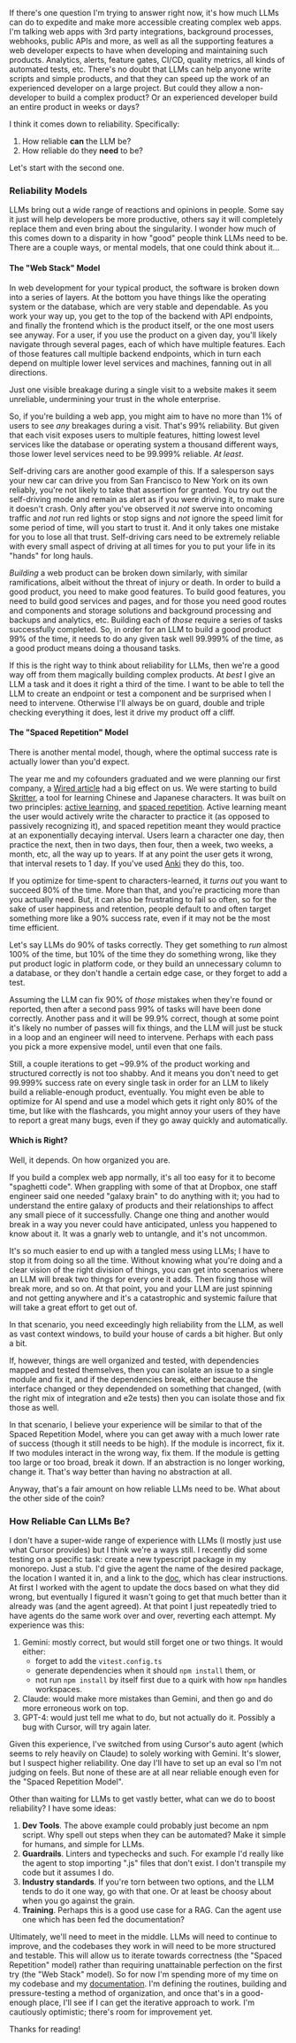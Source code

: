 If there's one question I'm trying to answer right now, it's how much LLMs can do to expedite and make more accessible creating complex web apps. I'm talking web apps with 3rd party integrations, background processes, webhooks, public APIs and more, as well as all the supporting features a web developer expects to have when developing and maintaining such products. Analytics, alerts, feature gates, CI/CD, quality metrics, all kinds of automated tests, etc. There's no doubt that LLMs can help anyone write scripts and simple products, and that they can speed up the work of an experienced developer on a large project. But could they allow a non-developer to build a complex product? Or an experienced developer build an entire product in weeks or days?

I think it comes down to reliability. Specifically:

1. How reliable **can** the LLM be?
2. How reliable do they **need** to be?

Let's start with the second one.

### Reliability Models

LLMs bring out a wide range of reactions and opinions in people. Some say it just will help developers be more productive, others say it will completely replace them and even bring about the singularity. I wonder how much of this comes down to a disparity in how "good" people think LLMs need to be. There are a couple ways, or mental models, that one could think about it...

#### The "Web Stack" Model

In web development for your typical product, the software is broken down into a series of layers. At the bottom you have things like the operating system or the database, which are very stable and dependable. As you work your way up, you get to the top of the backend with API endpoints, and finally the frontend which is the product itself, or the one most users see anyway. For a user, if you use the product on a given day, you'll likely navigate through several pages, each of which have multiple features. Each of those features call multiple backend endpoints, which in turn each depend on multiple lower level services and machines, fanning out in all directions.

Just one visible breakage during a single visit to a website makes it seem unreliable, undermining your trust in the whole enterprise.

So, if you're building a web app, you might aim to have no more than 1% of users to see _any_ breakages during a visit. That's 99% reliability. But given that each visit exposes users to multiple features, hitting lowest level services like the database or operating system a thousand different ways, those lower level services need to be 99.999% reliable. _At least_.

Self-driving cars are another good example of this. If a salesperson says your new car can drive you from San Francisco to New York on its own reliably, you're not likely to take that assertion for granted. You try out the self-driving mode and remain as alert as if you were driving it, to make sure it doesn't crash. Only after you've observed it _not_ swerve into oncoming traffic and _not_ run red lights or stop signs and _not_ ignore the speed limit for some period of time, will you start to trust it. And it only takes one mistake for you to lose all that trust. Self-driving cars need to be extremely reliable with every small aspect of driving at all times for you to put your life in its "hands" for long hauls.

_Building_ a web product can be broken down similarly, with similar ramifications, albeit without the threat of injury or death. In order to build a good product, you need to make good features. To build good features, you need to build good services and pages, and for those you need good routes and components and storage solutions and background processing and backups and analytics, etc. Building each of _those_ require a series of tasks successfully completed. So, in order for an LLM to build a good product 99% of the time, it needs to do any given task well 99.999% of the time, as a good product means doing a thousand tasks.

If this is the right way to think about reliability for LLMs, then we're a good way off from them magically building complex products. At _best_ I give an LLM a task and it does it right a third of the time. I want to be able to tell the LLM to create an endpoint or test a component and be surprised when I need to intervene. Otherwise I'll always be on guard, double and triple checking everything it does, lest it drive my product off a cliff.

#### The "Spaced Repetition" Model

There is another mental model, though, where the optimal success rate is actually lower than you'd expect.

The year me and my cofounders graduated and we were planning our first company, a [Wired article](https://www.wired.com/2008/04/ff-wozniak/) had a big effect on us. We were starting to build [Skritter](https://skritter.com/), a tool for learning Chinese and Japanese characters. It was built on two principles: [active learning](https://en.wikipedia.org/wiki/Active_learning), and [spaced repetition](https://en.wikipedia.org/wiki/Spaced_repetition). Active learning meant the user would actively write the character to practice it (as opposed to passively recognizing it), and spaced repetition meant they would practice at an exponentially decaying interval. Users learn a character one day, then practice the next, then in two days, then four, then a week, two weeks, a month, etc, all the way up to years. If at any point the user gets it wrong, that interval resets to 1 day. If you've used [Anki](https://apps.ankiweb.net/) they do this, too.

If you optimize for time-spent to characters-learned, it _turns out_ you want to succeed 80% of the time. More than that, and you're practicing more than you actually need. But, it can also be frustrating to fail so often, so for the sake of user happiness and retention, people default to and often target something more like a 90% success rate, even if it may not be the most time efficient.

Let's say LLMs do 90% of tasks correctly. They get something to _run_ almost 100% of the time, but 10% of the time they do something wrong, like they put product logic in platform code, or they build an unnecessary column to a database, or they don't handle a certain edge case, or they forget to add a test.

Assuming the LLM can fix 90% of _those_ mistakes when they're found or reported, then after a second pass 99% of tasks will have been done correctly. Another pass and it will be 99.9% correct, though at some point it's likely no number of passes will fix things, and the LLM will just be stuck in a loop and an engineer will need to intervene. Perhaps with each pass you pick a more expensive model, until even that one fails.

Still, a couple iterations to get ~99.9% of the product working and structured correctly is not too shabby. And it means you don't need to get 99.999% success rate on every single task in order for an LLM to likely build a reliable-enough product, eventually. You might even be able to optimize for AI spend and use a model which gets it right only 80% of the time, but like with the flashcards, you might annoy your users of they have to report a great many bugs, even if they go away quickly and automatically.

#### Which is Right?

Well, it depends. On how organized you are.

If you build a complex web app normally, it's all too easy for it to become "spaghetti code". When grappling with some of that at Dropbox, one staff engineer said one needed "galaxy brain" to do anything with it; you had to understand the entire galaxy of products and their relationships to affect any small piece of it successfully. Change one thing and another would break in a way you never could have anticipated, unless you happened to know about it. It was a gnarly web to untangle, and it's not uncommon.

It's so much easier to end up with a tangled mess using LLMs; I have to stop it from doing so all the time. Without knowing what you're doing and a clear vision of the right division of things, you can get into scenarios where an LLM will break two things for every one it adds. Then fixing those will break more, and so on. At that point, you and your LLM are just spinning and not getting anywhere and it's a catastrophic and systemic failure that will take a great effort to get out of.

In that scenario, you need exceedingly high reliability from the LLM, as well as vast context windows, to build your house of cards a bit higher. But only a bit.

If, however, things are well organized and tested, with dependencies mapped and tested themselves, then you can isolate an issue to a single module and fix it, and if the dependencies break, either because the interface changed or they dependended on something that changed, (with the right mix of integration and e2e tests) then you can isolate those and fix those as well.

In that scenario, I believe your experience will be similar to that of the Spaced Repetition Model, where you can get away with a much lower rate of success (though it still needs to be high). If the module is incorrect, fix it. If two modules interact in the wrong way, fix them. If the module is getting too large or too broad, break it down. If an abstraction is no longer working, change it. That's way better than having no abstraction at all.

Anyway, that's a fair amount on how reliable LLMs need to be. What about the other side of the coin?

### How Reliable Can LLMs Be?

I don't have a super-wide range of experience with LLMs (I mostly just use what Cursor provides) but I think we're a ways still. I recently did some testing on a specific task: create a new typescript package in my monorepo. Just a stub. I'd give the agent the name of the desired package, the location I wanted it in, and a link to the [doc](https://docs.saf-demo.online/monorepo/docs/ts-packages.html), which has clear instructions. At first I worked with the agent to update the docs based on what they did wrong, but eventually I figured it wasn't going to get that much better than it already was (and the agent agreed). At that point I just repeatedly tried to have agents do the same work over and over, reverting each attempt. My experience was this:

1. Gemini: mostly correct, but would still forget one or two things. It would either:
   - forget to add the `vitest.config.ts`
   - generate dependencies when it should `npm install` them, or
   - not run `npm install` by itself first due to a quirk with how `npm` handles workspaces.
2. Claude: would make more mistakes than Gemini, and then go and do more erroneous work on top.
3. GPT-4: would just tell me what to do, but not actually do it. Possibly a bug with Cursor, will try again later.

Given this experience, I've switched from using Cursor's auto agent (which seems to rely heavily on Claude) to solely working with Gemini. It's slower, but I suspect higher reliability. One day I'll have to set up an eval so I'm not judging on feels. But none of these are at all near reliable enough even for the "Spaced Repetition Model".

Other than waiting for LLMs to get vastly better, what can we do to boost reliability? I have some ideas:

1. **Dev Tools**. The above example could probably just become an npm script. Why spell out steps when they can be automated? Make it simple for humans, and simple for LLMs.
2. **Guardrails**. Linters and typechecks and such. For example I'd really like the agent to stop importing ".js" files that don't exist. I don't transpile my code but it assumes I do.
3. **Industry standards**. If you're torn between two options, and the LLM tends to do it one way, go with that one. Or at least be choosy about when you go against the grain.
4. **Training**. Perhaps this is a good use case for a RAG. Can the agent use one which has been fed the documentation?

Ultimately, we'll need to meet in the middle. LLMs will need to continue to improve, and the codebases they work in will need to be more structured and testable. This will allow us to iterate towards correctness (the "Spaced Repetition" model) rather than requiring unattainable perfection on the first try (the "Web Stack" model). So for now I'm spending more of my time on my codebase and my [documentation](https://docs.saf-demo.online/). I'm defining the routines, building and pressure-testing a method of organization, and once that's in a good-enough place, I'll see if I can get the iterative approach to work. I'm cautiously optimistic; there's room for improvement yet.

Thanks for reading!
